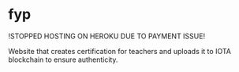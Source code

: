 # fyp
!STOPPED HOSTING ON HEROKU DUE TO PAYMENT ISSUE!

Website that creates certification for teachers and uploads it to IOTA blockchain to ensure authenticity.
